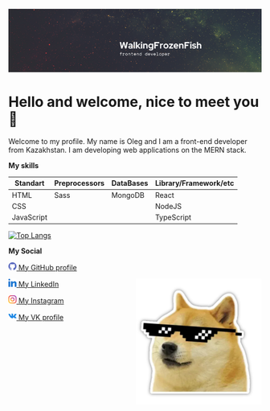 ![I'm a front-end developer](./images/4.png)

# Hello and welcome, nice to meet you :space_invader:

Welcome to my profile. My name is Oleg and I am a front-end developer from Kazakhstan. 
I am developing web applications on the MERN stack.

**My skills**

| Standart | Preprocessors | DataBases | Library/Framework/etc |
| -------- | ------------- | --------- | --------------------- |
|HTML      | Sass          | MongoDB   | React                 |
|CSS       |               |           | NodeJS                |
|JavaScript|               |           | TypeScript            |


[![Top Langs](https://github-readme-stats.vercel.app/api/top-langs/?username=walkingfrozenfish&layout=compact)](https://github.com/anuraghazra/github-readme-stats)


**My Social**

[<img src="./images/github.png" height=16> My GitHub profile](https://github.com/WalkingFrozenFish) 

<img src="./images/dog.webp" align="right" width="250px">

[<img src="./images/linkedin.png" height=16> My LinkedIn](https://www.linkedin.com/in/oleg-chachin-5213aa199/) 

[<img src="./images/instagram.png" height=16> My Instagram](https://www.instagram.com/frozenbit13/?hl=ru/) 

[<img src="./images/vk.png" height=16> My VK profile](https://vk.com/id194083267)


<!--   <img src="./images/dog.webp" align="right" width="150px"> -->

<!-- https://stickers.cloud/en/pack/doge -->
<!-- https://www.flaticon.com/packs/social-15 -->
<!-- Icons -->
